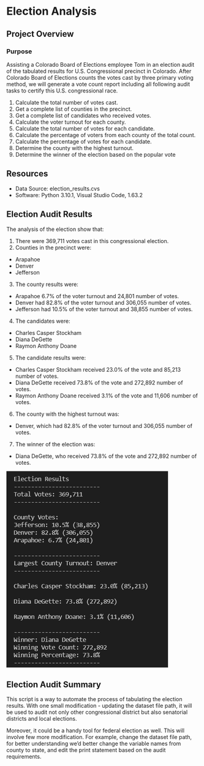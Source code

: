 # Election Analysis

## Project Overview

### Purpose
Assisting a Colorado Board of Elections employee Tom in an election audit of the tabulated results for U.S. Congressional precinct in Colorado.  After Colorado Board of Elections counts the votes cast by three primary voting method, we will generate a vote count report including all following audit tasks to certify this U.S. congressional race. 

1.	Calculate the total number of votes cast.
2.	Get a complete list of counties in the precinct.
3.	Get a complete list of candidates who received votes.
4.	Calculate the voter turnout for each county.
5.	Calculate the total number of votes for each candidate.
6.	Calculate the percentage of voters from each county of the total count.
7.	Calculate the percentage of votes for each candidate.
8.	Determine the county with the highest turnout.
9.	Determine the winner of the election based on the popular vote

## Resources
- Data Source: election_results.cvs
- Software: Python 3.10.1, Visual Studio Code, 1.63.2

## Election Audit Results
The analysis of the election show that:

1. There were 369,711 votes cast in this congressional election.
2. Counties in the precinct were:
  - Arapahoe
  - Denver
  - Jefferson
3. The county results were:
  - Arapahoe 6.7% of the voter turnout and 24,801 number of votes.
  - Denver had 82.8% of the voter turnout and 306,055 number of votes.
  - Jefferson had 10.5% of the voter turnout and 38,855 number of votes.
4. The candidates were:
  - Charles Casper Stockham
  - Diana DeGette
  - Raymon Anthony Doane
5. The candidate results were:
  - Charles Casper Stockham received 23.0% of the vote and 85,213 number of votes.
  - Diana DeGette received 73.8% of the vote and 272,892 number of votes.
  - Raymon Anthony Doane received 3.1% of the vote and 11,606 number of votes.
6. The county with the highest turnout was:
  - Denver, which had 82.8% of the voter turnout and 306,055 number of votes.
7. The winner of the election was:
  - Diana DeGette, who received 73.8% of the vote and 272,892 number of votes.

 ![image](https://github.com/Jarviniazh/Module-3-Challenge-Election-Analysis/blob/main/Resources/Analysis%20results%20in%20VS%20Code.png)
## Election Audit Summary
This script is a way to automate the process of tabulating the election results. With one small modification - updating the dataset file path, it will be used to audit not only other congressional district but also senatorial districts and local elections. 

Moreover, it could be a handy tool for federal election as well. This will involve few more modification. For example, change the dataset file path, for better understanding we’d better change the variable names from county to state, and edit the print statement based on the audit requirements.    
